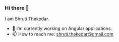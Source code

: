 ### Hi there 👋

I am Shruti Thekedar.

- 🔭 I’m currently working on Angular applications.
- 📫 How to reach me: shruti.thekedar@gmail.com

<!--
**kshruti1/kshruti1** is a ✨ _special_ ✨ repository because its `README.md` (this file) appears on your GitHub profile.

Here are some ideas to get you started:

- 🔭 I’m currently working on Angular applications
- 🌱 I’m currently learning ...
- 👯 I’m looking to collaborate on ...
- 🤔 I’m looking for help with ...
- 💬 Ask me about ...
- 📫 How to reach me: shruti.thekedar@gmail.com
- 😄 Pronouns: ...
- ⚡ Fun fact: ...
-->
